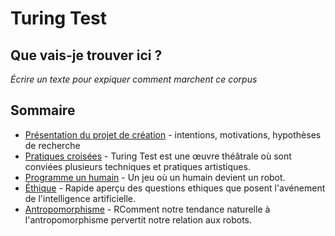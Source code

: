 Turing Test
===========

Que vais-je trouver ici ?
-------------------------

*Écrire un texte pour expiquer comment marchent ce corpus*

Sommaire
--------

-  [Présentation du projet de création](presentation-du-projet-de-creation.md) - intentions, motivations, hypothèses de recherche
-  [Pratiques croisées](pratiques-croisees.md) - Turing Test est une œuvre théâtrale où sont conviées plusieurs techniques et pratiques artistiques.
-  [Programme un humain](programme-un-humain.md) - Un jeu où un humain devient un robot.
-  [Éthique](ethique.md) - Rapide aperçu des questions ethiques que posent l'avénement de l'intelligence artificielle.
-  [Antropomorphisme](antropomorphisme.md) - RComment notre tendance naturelle à l'antropomorphisme pervertit notre relation aux robots.
